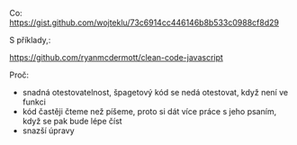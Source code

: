 Co:
https://gist.github.com/wojteklu/73c6914cc446146b8b533c0988cf8d29

S příklady,:

https://github.com/ryanmcdermott/clean-code-javascript

Proč:
- snadná otestovatelnost, špagetový kód se nedá otestovat, když není ve funkci
- kód častěji čteme než píšeme, proto si dát více práce s jeho psaním, když se pak bude lépe číst
- snazší úpravy

